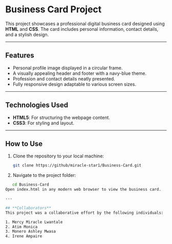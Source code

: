 # **Business Card Project**

This project showcases a professional digital business card designed using **HTML** and **CSS**. The card includes personal information, contact details, and a stylish design.

---

## **Features**
- Personal profile image displayed in a circular frame.
- A visually appealing header and footer with a navy-blue theme.
- Profession and contact details neatly presented.
- Fully responsive design adaptable to various screen sizes.

---

## **Technologies Used**
- **HTML5**: For structuring the webpage content.
- **CSS3**: For styling and layout.

---

## **How to Use**
1. Clone the repository to your local machine:
   ```bash
   git clone https://github/miracle-star1/Business-Card.git
 2. Navigate to the project folder:
```bash
   cd Business-Card
Open index.html in any modern web browser to view the business card.

---

## **Collaborators**
This project was a collaborative effort by the following individuals:

1. Mercy Miracle Lwantale
2. Atim Monica
3. Monero Ashley Mwasa
4. Irene Ampaire
